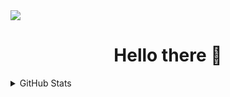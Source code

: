 <img src="https://komarev.com/ghpvc/?username=RadonCoding&label=Visitor count&color=292f33&style=flat" />

<h1 align="center">Hello there 👋</h1>

<details>
  <summary>GitHub Stats</summary>
  
  <p align="center">
    <img src="https://github-readme-stats.vercel.app/api?username=RadonCoding&hide_border=true&show_icons=true&include_all_commits=true&show_icons=true&title_color=fff&icon_color=ffffff&text_color=292f33&bg_color=00000000" />
    <img src="https://github-readme-stats.vercel.app/api/top-langs/?username=RadonCoding&hide_border=true&layout=compact&show_icons=true&title_color=fff&icon_color=292f33&text_color=292f33&bg_color=00000000" />
  </p>
</details>
